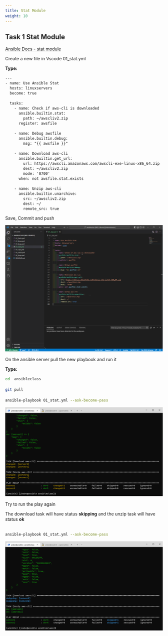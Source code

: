 ```yaml
---
title: Stat Module
weight: 10
---
```


## Task 1 Stat Module

[Ansible Docs - stat module](https://docs.ansible.com/ansible/latest/collections/ansible/builtin/stat_module.html)

Create a new file in Vscode 01_stat.yml

__Type:__

```ansible
---
- name: Use Ansible Stat
  hosts: linuxservers
  become: true

  tasks:
    - name: Check if aws-cli is downloaded
      ansible.builtin.stat:
        path: ~/awscliv2.zip
      register: awsfile

    - name: Debug awsfile
      ansible.builtin.debug:
        msg: "{{ awsfile }}"

    - name: Download aws-cli
      ansible.builtin.get_url:
        url: https://awscli.amazonaws.com/awscli-exe-linux-x86_64.zip
        dest: ~/awscliv2.zip
        mode: '0700'
      when: not awsfile.stat.exists

    - name: Unzip aws-cli
      ansible.builtin.unarchive:
        src: ~/awscliv2.zip
        dest: ~/
        remote_src: true

```

Save, Commit and push

![Alt text](images/001_ansible_stat_playbook.png?raw=true "ansible stat playbook")

On the ansible server pull the new playbook and run it

__Type:__

```bash
cd  ansibleclass

git pull

ansible-playbook 01_stat.yml --ask-become-pass

```

![Alt text](images/002_ansible_stat_playbook_run.png?raw=true "ansible stat playbook run")

Try to run the play again

The download task will have status __skipping__ and the unzip task will have status __ok__

```bash

ansible-playbook 01_stat.yml --ask-become-pass

```

![Alt text](images/003_ansible_stat_playbook_second_run.png?raw=true "ansible stat playbook run")
